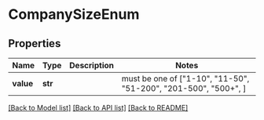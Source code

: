 # CompanySizeEnum


## Properties
Name | Type | Description | Notes
------------ | ------------- | ------------- | -------------
**value** | **str** |  |  must be one of ["1-10", "11-50", "51-200", "201-500", "500+", ]

[[Back to Model list]](../README.md#documentation-for-models) [[Back to API list]](../README.md#documentation-for-api-endpoints) [[Back to README]](../README.md)


